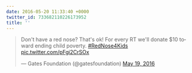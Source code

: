 ```yaml
---
date: 2016-05-20 11:33:40 +0000
twitter_id: 733682110226173952
title: ''
---
```


<blockquote class="twitter-tweet"><p lang="en" dir="ltr">Don&#39;t have a red nose? That&#39;s ok! For every RT we&#39;ll donate $10 toward ending child poverty. <a href="https://twitter.com/hashtag/RedNose4Kids?src=hash&amp;ref_src=twsrc%5Etfw">#RedNose4Kids</a> <a href="https://t.co/pFgi2CrSOx">pic.twitter.com/pFgi2CrSOx</a></p>&mdash; Gates Foundation (@gatesfoundation) <a href="https://twitter.com/gatesfoundation/status/733326693801336832?ref_src=twsrc%5Etfw">May 19, 2016</a></blockquote>
<script async src="https://platform.twitter.com/widgets.js" charset="utf-8"></script>
